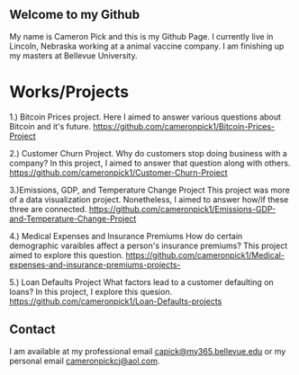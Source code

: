 ## Welcome to my Github

My name is Cameron Pick and this is my Github Page. I currently live in Lincoln, Nebraska working at a animal vaccine company. I am finishing up my masters at Bellevue University.


# Works/Projects
1.) Bitcoin Prices project.
Here I aimed to answer various questions about Bitcoin and it's future.
https://github.com/cameronpick1/Bitcoin-Prices-Project

2.) Customer Churn Project.
Why do customers stop doing business with a company? In this project, I aimed to answer that question along with others. 
https://github.com/cameronpick1/Customer-Churn-Project

3.)Emissions, GDP, and Temperature Change Project
This project was more of a data visualization project. Nonetheless, I aimed to answer how/if these three are connected. 
https://github.com/cameronpick1/Emissions-GDP-and-Temperature-Change-Project

4.) Medical Expenses and Insurance Premiums
How do certain demographic varaibles affect a person's insurance premiums? This project aimed to explore this question.
https://github.com/cameronpick1/Medical-expenses-and-insurance-premiums-projects-

5.)  Loan Defaults Project
What factors lead to a customer defaulting on loans? In this project, I explore this quesion. 
https://github.com/cameronpick1/Loan-Defaults-projects
## Contact
I am available at my professional email capick@my365.bellevue.edu or my personal email cameronpickcj@aol.com. 

